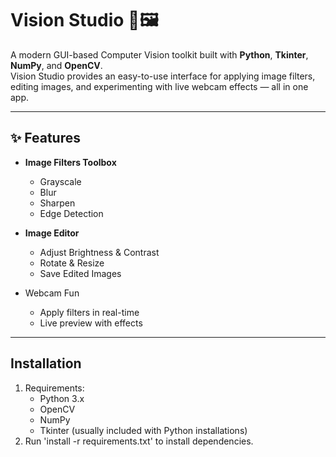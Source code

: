 # Vision Studio 🎥🖼️

A modern GUI-based Computer Vision toolkit built with **Python**, **Tkinter**, **NumPy**, and **OpenCV**.  
Vision Studio provides an easy-to-use interface for applying image filters, editing images, and experimenting with live webcam effects — all in one app.

---

## ✨ Features

- **Image Filters Toolbox**  
  - Grayscale  
  - Blur  
  - Sharpen  
  - Edge Detection  

- **Image Editor**  
  - Adjust Brightness & Contrast  
  - Rotate & Resize  
  - Save Edited Images  

- Webcam Fun  
  - Apply filters in real-time  
  - Live preview with effects  

---

## Installation
 1. Requirements:
    - Python 3.x
    - OpenCV
    - NumPy
    - Tkinter (usually included with Python installations)
 2. Run 'install -r requirements.txt' to install dependencies.

